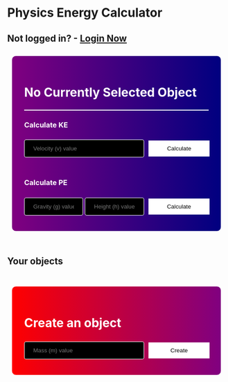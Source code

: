 # Physics Energy Calculator

## Not logged in? - [Login Now](/DADY-Academy/security/testpagelogin)

<style>

.objectcards {
    display: flex;
    flex-wrap: wrap;
    justify-content: center;
    align-items: center;
    align-content: center;
}

.objectcard {
    width: 200px;
    height: 200px;
    margin: 10px;
    padding: 2em;
    border: 1px solid white;
    border-radius: 10px;
    background-image: linear-gradient(to right, purple, navy);
    text-align: center;
}

table .objectcard {
    width: 100%;
    margin: 0;
    padding: 0;
    border: 0;
    border-radius: 0;
    background-color: #f1f1f1;
    text-align: center;
}

.objectcardbutton {
    background-color: white;
    color: black;
    border: 1px solid white;
    margin: 0.5em;
    padding: 0.75em;
    background-image: none;
}
.objectcardbutton:hover {
    border: 1px solid white;
    background-color: #e5e5e5;
}

.selectedobjectcardbutton {
    border: 1px solid white;
    margin: 0.5em;
    padding: 0.75em;
    background-image: none;
    background-color: #778899;
    color: white;
    cursor: default;
}

.maincard {
    width: 95%;
    margin: 10px;
    padding: 2em;
    border: 1px solid white;
    border-radius: 10px;
    background-image: linear-gradient(to right, purple, navy);
}

.createcard {
    width: 95%;
    margin: 10px;
    padding: 2em;
    border: 1px solid white;
    border-radius: 10px;
    background-image: linear-gradient(to right, red, purple);
}

.maintitle{
    color: white;
}

input[type=text] {
  width: 100%;
  padding: 12px 20px;
  margin: 8px 0;
  box-sizing: border-box;
  border: 1px solid white;
  border-radius: 4px;
  background-color: black;
  color: white;
}
input[type=text]:focus {
  border: 1px solid white;
}

hr.cardhr {
    height:2px;
    border-width:0;
    color:white;
    background-color:white
}

</style>

<div class="objectcards">
<div class="maincard">
    <h1 class="maintitle" id="mainTitle">No Currently Selected Object</h1>
    <h3 class="maintitle" id="mainMass"></h3>
    <h3 class="maintitle" id="mainRecKE"></h3>
    <h3 class="maintitle" id="mainRecPE"></h3>
    <hr class="cardhr">
    <h3 class="maintitle"> Calculate KE </h3>
    <div style="white-space: nowrap;">
        <input placeholder="Velocity (v) value" style="width:65%; display: inline-block;" type="text" id="velocity-input" name="Velocity">
        <button id="calcKEbutton" style="width:33%; display: inline-block;" class="objectcardbutton"> Calculate </button>
    </div>
    <br>
    <h3 class="maintitle"> Calculate PE </h3>
    <div style="white-space: nowrap;">
        <input placeholder="Gravity (g) value" style="width:32%; display: inline-block;" type="text" id="gravity-input" name="Gravity">
        <input placeholder="Height (h) value" style="width:32%; display: inline-block;" type="text" id="height-input" name="Height">
        <button id="calcPEbutton" style="width:33%; display: inline-block;" class="objectcardbutton"> Calculate </button>
    </div>
</div>
</div>
<br>

## Your objects

<div class="objectcards" id="cardholder">
</div>
<br>


<div class="objectcards">
<div class="createcard">
    <h1 class="maintitle">Create an object</h1>
    <div style="white-space: nowrap;">
        <input placeholder="Mass (m) value" style="width:65%; display: inline-block;" type="text" id="mass-input" name="Object Mass">
        <button id="createbutton" style="width:33%; display: inline-block;" class="objectcardbutton" onclick="createObj();"> Create  </button>
    </div>
</div>
</div>

<script>
    const cardholder = document.getElementById("cardholder");
    const mTitle = document.getElementById("mainTitle");
    const mMass = document.getElementById("mainMass");
    const mRecKE = document.getElementById("mainRecKE");
    const mRecPE = document.getElementById("mainRecPE");
    const calcKEbutton = document.getElementById("calcKEbutton");
    const calcPEbutton = document.getElementById("calcPEbutton");

    var url = "https://frq.dtsivkovski.tk/api/physics/get/";
    // Uncomment next line for localhost testing
    // url = "http://localhost:8085/api/person/";

    // set options for cross origin header request
    const options = {
    method: 'GET', // *GET, POST, PUT, DELETE, etc.
    mode: 'cors', // no-cors, *cors, same-origin
    cache: 'default', // *default, no-cache, reload, force-cache, only-if-cached
    credentials: 'include', // include, *same-origin, omit
    headers: {
        'Content-Type': 'application/json',
    },
    };

    var storedinfo;

    function getAllObjects() {
    // fetch the API
        fetch(url, options)
        // response is a RESTful "promise" on any successful fetch
        .then(response => {
            // check for response errors and display
            if (response.status !== 200) {
                const errorMsg = 'Database response error: ' + response.status;
                console.log(errorMsg);
                const tr = document.createElement("tr");
                const td = document.createElement("td");
                td.innerHTML = errorMsg;
                tr.appendChild(td);
                cardholder.appendChild(tr);
                return;
            }
            // valid response will contain json data
            response.json().then(data => {
                console.log(data);

                //remove existing cardholder
                while(cardholder.firstChild) {
                    cardholder.removeChild(cardholder.firstChild);
                }

                for (const row of data) {
                    // create card and give classlist, add to cardholder
                    const card = document.createElement("div");
                    card.classList.add("objectcard");
                    cardholder.appendChild(card);

                    // create elements for card
                    const h3 = document.createElement("h3");
                    h3.innerHTML = "Object #" + row.id;
                    const mass = document.createElement("p");
                    mass.innerHTML = "Mass: " + row.mass + "kg";
                    const recKE = document.createElement("p");
                    recKE.innerHTML = "Recent KE Calc: " + row.recentKE;
                    const recPE = document.createElement("p");
                    recPE.innerHTML = "Recent PE Calc: " + row.recentPE;

                    card.appendChild(h3);
                    card.appendChild(mass);
                    card.appendChild(recKE);
                    card.appendChild(recPE);
                    
                    const buttonholder = document.createElement("div");
                    buttonholder.style.whiteSpace = "nowrap";

                    // create button and give classlist, add to card
                    const button = document.createElement("button");
                    button.classList.add("objectcardbutton");
                    button.style.width = "40%";
                    button.style.display = "inline-block";
                    button.innerHTML = "Select";
                    button.id = "objbutton" + row.id;
                    button.addEventListener("click", function() {
                        selectObj(row.id);
                    });
                    card.appendChild(button);

                    // add deletebutton and give classlist
                    const deletebutton = document.createElement("button");
                    deletebutton.classList.add("objectcardbutton");
                    deletebutton.innerHTML = "Delete";
                    deletebutton.style.backgroundColor = "red";
                    deletebutton.style.color = "white";
                    deletebutton.style.width = "40%";
                    deletebutton.style.display = "inline-block";
                    deletebutton.addEventListener("click", function() {
                        deleteObj(row.id);
                    });
                    card.appendChild(deletebutton);
                }

                storedinfo = data;
            });
        })
    }

    getAllObjects();

    var selectedObj;

    function selectObj(id) {
        console.log("Selected Object - Id: " + id);

        // remove selected class from button with selectedObj id
        if (selectedObj != null) {
            var tempOB = document.getElementById("objbutton" + selectedObj);
            tempOB.innerHTML = "Select";
            tempOB.classList.remove("selectedobjectcardbutton");
            tempOB.classList.add("objectcardbutton");
        }

        // set innerHTML to selected object values using storedinfo
        for (const row of storedinfo) {
            if (row.id == id) {
                mTitle.innerHTML = "Object #" + row.id;
                mMass.innerHTML = "Mass: " + row.mass + "kg";
                mRecKE.innerHTML = "Recent KE Calc: " + row.recentKE;
                mRecPE.innerHTML = "Recent PE Calc: " + row.recentPE;

                var tempOB = document.getElementById("objbutton" + row.id);
                tempOB.innerHTML = "Selected";
                tempOB.classList.add("selectedobjectcardbutton");
                tempOB.classList.remove("objectcardbutton");
                selectedObj = row.id;

                // remove old event listener and add new one
                calcKEbutton.onclick = function() {
                    calcKE(row.id);
                };

                calcPEbutton.onclick = function() {
                    calcPE(row.id);
                };


            }
        }
    }

    function calcKE(id) {
        console.log("Calculating KE for Object - Id: " + id);

        // build url for fetch
        var calcKEurl = "https://frq.dtsivkovski.tk/api/physics/calculateKE/" + id + "/" + document.getElementById("velocity-input").value;

        fetch(calcKEurl, options)
        // response is a RESTful "promise" on any successful fetch
        .then(response => {
            // check for response errors and display
            if (response.status !== 200) {
                const errorMsg = 'Database response error: ' + response.status;
                console.log(errorMsg);
                return;
            }
            // valid response will contain json data
            response.json().then(data => {
                console.log(data);
                mRecKE.innerHTML = "Recent KE Calc: " + data.recentKE;
                getAllObjects();
                });
        });
    }

    function calcPE(id) {
        console.log("Calculating PE for Object - Id: " + id);

        // build url for fetch
        var calcPEurl = "https://frq.dtsivkovski.tk/api/physics/calculatePE/" + id + "/" + document.getElementById("gravity-input").value + "/" + document.getElementById("height-input").value;

        fetch(calcPEurl, options)
        // response is a RESTful "promise" on any successful fetch
        .then(response => {
            // check for response errors and display
            if (response.status !== 200) {
                const errorMsg = 'Database response error: ' + response.status;
                console.log(errorMsg);
                return;
            }
            // valid response will contain json data
            response.json().then(data => {
                console.log(data);
                mRecPE.innerHTML = "Recent PE Calc: " + data.recentPE;
                getAllObjects();
                });
        });
    }

    function createObj() {
        console.log("Creating Object");

        // build url for fetch
        var createObjurl = "https://frq.dtsivkovski.tk/api/physics/create/" + document.getElementById("mass-input").value;

        fetch(createObjurl, options)
        // response is a RESTful "promise" on any successful fetch
        .then(response => {
            // check for response errors and display
            if (response.status !== 200) {
                const errorMsg = 'Database response error: ' + response.status;
                console.log(errorMsg);
                return;
            }
            // valid response will contain json data
            response.json().then(data => {
                console.log(data);

                var tempId = data[data.length - 1].id;

                getAllObjects();
                selectObj(tempId);
                });
        });
    }

    function deleteObj(id) {

        if (confirm("Are you sure you want to delete this object?") == false)
            return;

        console.log("Deleting Object - Id: " + id);

        // build url for fetch
        var deleteObjurl = "https://frq.dtsivkovski.tk/api/physics/delete/" + id;

        fetch(deleteObjurl, options)
        // response is a RESTful "promise" on any successful fetch
        .then(response => {
            // check for response errors and display
            if (response.status !== 200) {
                const errorMsg = 'Database response error: ' + response.status;
                console.log(errorMsg);
                return;
            }
            // valid response will contain json data
            response.json().then(data => {
                console.log(data);

                getAllObjects();
                selectObj(data[0].id);
                });
        });
    }

</script>


<!-- <form id="obj-create-form">
    <label for="name-input">Name of Object</label><br>
    <input type="text" id="name-input" name="Name"><br>
    <label for="mass-input">Mass of Object</label><br>
    <input type="text" id="mass-input" name="Mass"><br>
    <button id="obj-create-submit">Create Object</button>
</form>

<br>

## KE Calculator

<img src="images/phys-ke.png" height="200px">

<form id="KE-form">
    <label for="object-selector"> Select an Object </label><br>
    <select id="object-selector" name="object-selector">
        <option value="{object.ID}"> {object1.name} </option>
        <option value="{object.ID}"> {object2.name} </option>
    </select><br>
    <label for="v-input">Velocity Value</label><br>
    <input type="text" id="v-input" name="V"><br>
    <button id="KE-submit">Calculate</button>
</form> 

<br>

## PE Gravity Calculator

<img src="images/phys-pe.png" height="200px">

<form id="PEG-form">
    
    <label for="object-selector"> Select an Object </label><br>
    <select id="object-selector" name="object-selector">
        <option value="{object.ID}"> {object1.name} </option>
        <option value="{object.ID}"> {object2.name} </option>
    </select><br>
    <label for="h-input"> Height Value</label><br>
    <input type="text" id="h-input" name="H"><br>
    <label for="g-input"> G Value</label><br>
    <input type="text" id="g-input" name="G"><br>
    <button id="PEG-submit">Calculate</button>
</form> 
-->